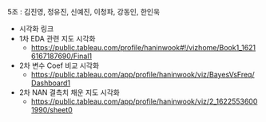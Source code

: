 5조 : 김진영, 정유진, 신예진, 이청파, 강동인, 한인욱


- 시각화 링크
- 1차 EDA 관련 지도 시각화
  - https://public.tableau.com/profile/haninwook#!/vizhome/Book1_16216167187690/Final1
- 2차 변수 Coef 비교 시각화
  - https://public.tableau.com/app/profile/haninwook/viz/BayesVsFreq/Dashboard1
- 2차 NAN 결측치 채운 지도 시각화
  - https://public.tableau.com/app/profile/haninwook/viz/2_16225536001990/sheet0
